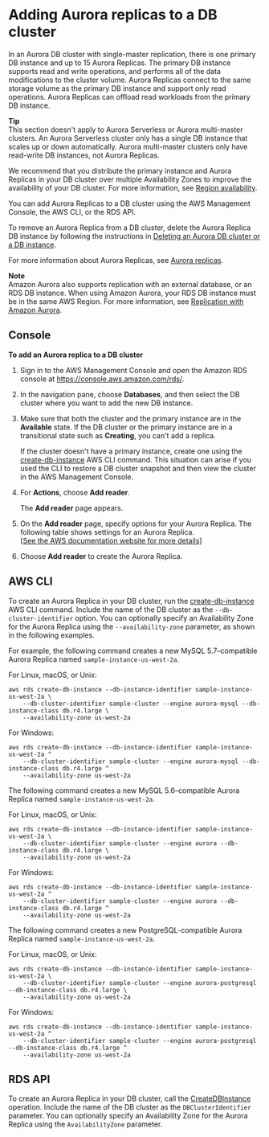 # Adding Aurora replicas to a DB cluster<a name="aurora-replicas-adding"></a>

In an Aurora DB cluster with single\-master replication, there is one primary DB instance and up to 15 Aurora Replicas\. The primary DB instance supports read and write operations, and performs all of the data modifications to the cluster volume\. Aurora Replicas connect to the same storage volume as the primary DB instance and support only read operations\. Aurora Replicas can offload read workloads from the primary DB instance\. 

**Tip**  
 This section doesn't apply to Aurora Serverless or Aurora multi\-master clusters\. An Aurora Serverless cluster only has a single DB instance that scales up or down automatically\. Aurora multi\-master clusters only have read\-write DB instances, not Aurora Replicas\. 

We recommend that you distribute the primary instance and Aurora Replicas in your DB cluster over multiple Availability Zones to improve the availability of your DB cluster\. For more information, see [Region availability](Concepts.RegionsAndAvailabilityZones.md#Aurora.Overview.Availability)\.

You can add Aurora Replicas to a DB cluster using the AWS Management Console, the AWS CLI, or the RDS API\.

To remove an Aurora Replica from a DB cluster, delete the Aurora Replica DB instance by following the instructions in [Deleting an Aurora DB cluster or a DB instance](USER_DeleteInstance.md)\.

 For more information about Aurora Replicas, see [Aurora replicas](Aurora.Replication.md#Aurora.Replication.Replicas)\. 

**Note**  
Amazon Aurora also supports replication with an external database, or an RDS DB instance\. When using Amazon Aurora, your RDS DB instance must be in the same AWS Region\. For more information, see [Replication with Amazon Aurora](Aurora.Replication.md)\.

## Console<a name="aurora-replicas-adding.Console"></a>

**To add an Aurora replica to a DB cluster**

1. Sign in to the AWS Management Console and open the Amazon RDS console at [https://console\.aws\.amazon\.com/rds/](https://console.aws.amazon.com/rds/)\.

1. In the navigation pane, choose **Databases**, and then select the DB cluster where you want to add the new DB instance\. 

1.  Make sure that both the cluster and the primary instance are in the **Available** state\. If the DB cluster or the primary instance are in a transitional state such as **Creating**, you can't add a replica\. 

    If the cluster doesn't have a primary instance, create one using the [create\-db\-instance](https://docs.aws.amazon.com/cli/latest/reference/rds/create-db-instance.html) AWS CLI command\. This situation can arise if you used the CLI to restore a DB cluster snapshot and then view the cluster in the AWS Management Console\.  

1. For **Actions**, choose **Add reader**\. 

   The **Add reader** page appears\.

1. On the **Add reader** page, specify options for your Aurora Replica\. The following table shows settings for an Aurora Replica\.    
<a name="aurora_replica_settings"></a>[\[See the AWS documentation website for more details\]](http://docs.aws.amazon.com/AmazonRDS/latest/AuroraUserGuide/aurora-replicas-adding.html)

1. Choose **Add reader** to create the Aurora Replica\.

## AWS CLI<a name="aurora-replicas-adding.CLI"></a>

To create an Aurora Replica in your DB cluster, run the [create\-db\-instance](https://docs.aws.amazon.com/cli/latest/reference/rds/create-db-instance.html) AWS CLI command\. Include the name of the DB cluster as the `--db-cluster-identifier` option\. You can optionally specify an Availability Zone for the Aurora Replica using the `--availability-zone` parameter, as shown in the following examples\.

For example, the following command creates a new MySQL 5\.7–compatible Aurora Replica named `sample-instance-us-west-2a`\.

For Linux, macOS, or Unix:

```
aws rds create-db-instance --db-instance-identifier sample-instance-us-west-2a \
    --db-cluster-identifier sample-cluster --engine aurora-mysql --db-instance-class db.r4.large \
    --availability-zone us-west-2a
```

For Windows:

```
aws rds create-db-instance --db-instance-identifier sample-instance-us-west-2a ^
    --db-cluster-identifier sample-cluster --engine aurora-mysql --db-instance-class db.r4.large ^
    --availability-zone us-west-2a
```

The following command creates a new MySQL 5\.6–compatible Aurora Replica named `sample-instance-us-west-2a`\.

For Linux, macOS, or Unix:

```
aws rds create-db-instance --db-instance-identifier sample-instance-us-west-2a \
    --db-cluster-identifier sample-cluster --engine aurora --db-instance-class db.r4.large \
    --availability-zone us-west-2a
```

For Windows:

```
aws rds create-db-instance --db-instance-identifier sample-instance-us-west-2a ^
    --db-cluster-identifier sample-cluster --engine aurora --db-instance-class db.r4.large ^
    --availability-zone us-west-2a
```

The following command creates a new PostgreSQL\-compatible Aurora Replica named `sample-instance-us-west-2a`\.

For Linux, macOS, or Unix:

```
aws rds create-db-instance --db-instance-identifier sample-instance-us-west-2a \
    --db-cluster-identifier sample-cluster --engine aurora-postgresql --db-instance-class db.r4.large \
    --availability-zone us-west-2a
```

For Windows:

```
aws rds create-db-instance --db-instance-identifier sample-instance-us-west-2a ^
    --db-cluster-identifier sample-cluster --engine aurora-postgresql --db-instance-class db.r4.large ^
    --availability-zone us-west-2a
```

## RDS API<a name="aurora-replicas-adding.API"></a>

To create an Aurora Replica in your DB cluster, call the [CreateDBInstance](https://docs.aws.amazon.com/AmazonRDS/latest/APIReference/API_CreateDBInstance.html) operation\. Include the name of the DB cluster as the `DBClusterIdentifier` parameter\. You can optionally specify an Availability Zone for the Aurora Replica using the `AvailabilityZone` parameter\.